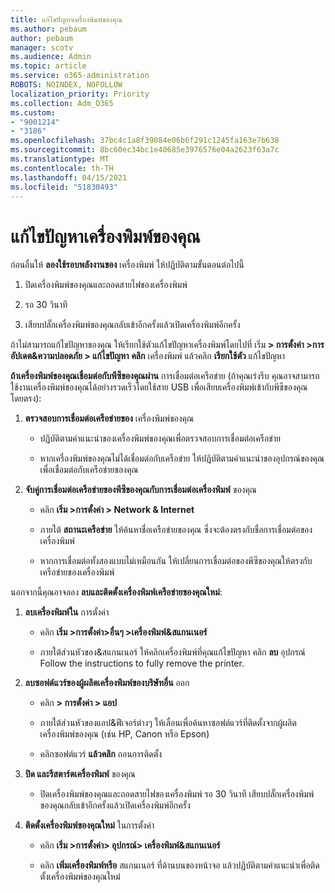 ```yaml
---
title: แก้ไขปัญหาเครื่องพิมพ์ของคุณ
ms.author: pebaum
author: pebaum
manager: scotv
ms.audience: Admin
ms.topic: article
ms.service: o365-administration
ROBOTS: NOINDEX, NOFOLLOW
localization_priority: Priority
ms.collection: Adm_O365
ms.custom:
- "9001214"
- "3186"
ms.openlocfilehash: 37bc4c1a8f39084e06b6f291c1245fa163e7b638
ms.sourcegitcommit: 8bc60ec34bc1e40685e3976576e04a2623f63a7c
ms.translationtype: MT
ms.contentlocale: th-TH
ms.lasthandoff: 04/15/2021
ms.locfileid: "51830493"
---
```

# <a name="troubleshoot-your-printer"></a>แก้ไขปัญหาเครื่องพิมพ์ของคุณ

ก่อนอื่นให้ **ลองใช้รอบพลังงานของ** เครื่องพิมพ์ ให้ปฏิบัติตามขั้นตอนต่อไปนี้

1. ปิดเครื่องพิมพ์ของคุณและถอดสายไฟของเครื่องพิมพ์

2. รอ 30 วินาที

3. เสียบปลั๊กเครื่องพิมพ์ของคุณกลับเข้าอีกครั้งแล้วเปิดเครื่องพิมพ์อีกครั้ง

ถ้าไม่สามารถแก้ไขปัญหาของคุณ ให้เรียกใช้ตัวแก้ไขปัญหาเครื่องพิมพ์โดยไปที่ เริ่ม **> การตั้งค่า >การอัปเดต&ความปลอดภัย > แก้ไขปัญหา** **คลิก** เครื่องพิมพ์ แล้วคลิก **เรียกใช้ตัว** แก้ไขปัญหา

**ถ้าเครื่องพิมพ์ของคุณเชื่อมต่อกับพีซีของคุณผ่าน** การเชื่อมต่อเครือข่าย (ถ้าคุณเร่งรีบ คุณอาจสามารถใช้งานเครื่องพิมพ์ของคุณได้อย่างรวดเร็วโดยใช้สาย USB เพื่อเสียบเครื่องพิมพ์เข้ากับพีซีของคุณโดยตรง):

1. **ตรวจสอบการเชื่อมต่อเครือข่ายของ** เครื่องพิมพ์ของคุณ
    
    - ปฏิบัติตามคําแนะนําของเครื่องพิมพ์ของคุณเพื่อตรวจสอบการเชื่อมต่อเครือข่าย

    - หากเครื่องพิมพ์ของคุณไม่ได้เชื่อมต่อกับเครือข่าย ให้ปฏิบัติตามคําแนะนําของอุปกรณ์ของคุณเพื่อเชื่อมต่อกับเครือข่ายของคุณ

2. **จับคู่การเชื่อมต่อเครือข่ายของพีซีของคุณกับการเชื่อมต่อเครื่องพิมพ์** ของคุณ

    - คลิก **เริ่ม >การตั้งค่า > Network & Internet**

    - ภายใต้ **สถานะเครือข่าย** ให้ค้นหาชื่อเครือข่ายของคุณ ซึ่งจะต้องตรงกับชื่อการเชื่อมต่อของเครื่องพิมพ์

    - หากการเชื่อมต่อทั้งสองแบบไม่เหมือนกัน ให้เปลี่ยนการเชื่อมต่อของพีซีของคุณให้ตรงกับเครือข่ายของเครื่องพิมพ์

นอกจากนี้คุณอาจลอง **ลบและติดตั้งเครื่องพิมพ์เครือข่ายของคุณใหม่**:

1. **ลบเครื่องพิมพ์ใน** การตั้งค่า

    - คลิก **เริ่ม >การตั้งค่า>อื่นๆ >เครื่องพิมพ์&สแกนเนอร์**

    - ภายใต้ส่วนหัวของ&สแกนเนอร์ ให้คลิกเครื่องพิมพ์ที่คุณแก้ไขปัญหา คลิก **ลบ** อุปกรณ์ Follow the instructions to fully remove the printer.

2. **ลบซอฟต์แวร์ของผู้ผลิตเครื่องพิมพ์ของบริษัทอื่น** ออก

    - คลิก **> การตั้งค่า > แอป**

    - ภายใต้ส่วนหัวของแอป&ฟีเจอร์ต่างๆ ให้เลื่อนเพื่อค้นหาซอฟต์แวร์ที่ติดตั้งจากผู้ผลิตเครื่องพิมพ์ของคุณ (เช่น HP, Canon หรือ Epson)

    - คลิกซอฟต์แวร์ **แล้วคลิก** ถอนการติดตั้ง

3. **ปิด และรีสตาร์ตเครื่องพิมพ์** ของคุณ

    - ปิดเครื่องพิมพ์ของคุณและถอดสายไฟของเครื่องพิมพ์ รอ 30 วินาที เสียบปลั๊กเครื่องพิมพ์ของคุณกลับเข้าอีกครั้งแล้วเปิดเครื่องพิมพ์อีกครั้ง

4. **ติดตั้งเครื่องพิมพ์ของคุณใหม่** ในการตั้งค่า

    - คลิก **เริ่ม >การตั้งค่า> อุปกรณ์> เครื่องพิมพ์&สแกนเนอร์**
 
    - คลิก **เพิ่มเครื่องพิมพ์หรือ** สแกนเนอร์ ที่ด้านบนของหน้าจอ แล้วปฏิบัติตามคําแนะนําเพื่อติดตั้งเครื่องพิมพ์ของคุณใหม่
